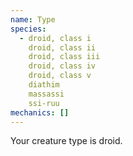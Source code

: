 ```yaml
---
name: Type
species:
  - droid, class i
    droid, class ii
    droid, class iii
    droid, class iv
    droid, class v
    diathim
    massassi
    ssi-ruu
mechanics: []
---
```

Your creature type is droid.
